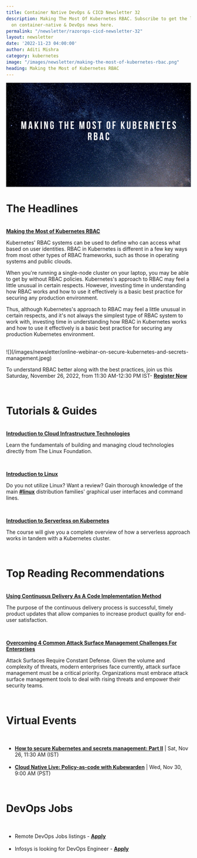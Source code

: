 ```yaml
---
title: Container Native DevOps & CICD Newsletter 32
description: Making The Most Of Kubernetes RBAC. Subscribe to get the latest updates
  on container-native & DevOps news here.
permalink: "/newsletter/razorops-cicd-newsletter-32"
layout: newsletter
date: '2022-11-23 04:00:00'
author: Aditi Mishra
category: kubernetes
image: "/images/newsletter/making-the-most-of-kubernetes-rbac.png"
heading: Making the Most of Kubernetes RBAC
---
```


![](/images/newsletter/making-the-most-of-kubernetes-rbac.png)
<br>

# The Headlines

<br>
<a href="https://bit.ly/3AFSq5L" target="_blank"><b>Making the Most of Kubernetes RBAC</b></a>

Kubernetes' RBAC systems can be used to define who can access what based on user identities. RBAC in Kubernetes is different in a few key ways from most other types of RBAC frameworks, such as those in operating systems and public clouds.

When you're running a single-node cluster on your laptop, you may be able to get by without RBAC policies. Kubernetes's approach to RBAC may feel a little unusual in certain respects. However, investing time in understanding how RBAC works and how to use it effectively is a basic best practice for securing any production environment.

Thus, although Kubernetes's approach to RBAC may feel a little unusual in certain respects, and it's not always the simplest type of RBAC system to work with, investing time in understanding how RBAC in Kubernetes works and how to use it effectively is a basic best practice for securing any production Kubernetes environment.

<br>
![](/images/newsletter/online-webinar-on-secure-kubernetes-and-secrets-management.jpeg)
<br>

To understand RBAC better along with the best practices, join us this Saturday, November 26, 2022, from 11:30 AM-12:30 PM IST- <a href="https://bit.ly/3AFSq5L" target="_blank"><b>Register Now</b></a> 

<br>

# Tutorials & Guides

<br>
<a href="https://www.edx.org/course/introduction-to-cloud-infrastructure-technologies" target="_blank"><b>Introduction to Cloud Infrastructure Technologies</b></a>

Learn the fundamentals of building and managing cloud technologies directly from The Linux Foundation.

<br>

<a href="http://introduction%20to%20linux/" target="_blank"><b>Introduction to Linux</b></a>

Do you not utilize Linux? Want a review? Gain thorough knowledge of the main <a href="https://www.linkedin.com/feed/hashtag/linux?lipi=urn%3Ali%3Apage%3Ad_flagship3_pulse_read%3BsZtC%2FBotQvKhaKYqmOewuw%3D%3D" target="_blank"><b>#linux</b></a> distribution families' graphical user interfaces and command lines.

<br>

<a href="https://www.cncf.io/certification/training/#serverless" target="_blank"><b>Introduction to Serverless on Kubernetes</b></a>

The course will give you a complete overview of how a serverless approach works in tandem with a Kubernetes cluster.  

<br>

# Top Reading Recommendations

<br>
<a href="https://www.forbes.com/sites/forbestechcouncil/2022/11/21/using-continuous-delivery-as-a-code-implementation-method/?sh=1470821f45ec" target="_blank"><b>Using Continuous Delivery As A Code Implementation Method</b></a>

The purpose of the continuous delivery process is successful, timely product updates that allow companies to increase product quality for end-user satisfaction.

<br>

<a href="https://techbullion.com/overcoming-4-common-attack-surface-management-challenges-for-enterprises/" target="_blank"><b>Overcoming 4 Common Attack Surface Management Challenges For Enterprises</b></a>

Attack Surfaces Require Constant Defense. Given the volume and complexity of threats, modern enterprises face currently, attack surface management must be a critical priority. Organizations must embrace attack surface management tools to deal with rising threats and empower their security teams.

<br>


# Virtual Events

<br>

<ul>
	<li>
		<a href="https://bit.ly/3AFSq5L" target="_blank"><b>How to secure Kubernetes and secrets management: Part II</b></a> | Sat,  Nov 26, 11:30 AM (IST)
	</li>
<br>
	<li>
			<a href="https://community.cncf.io/events/details/cncf-cncf-online-programs-presents-cloud-native-live-policy-as-code-with-kubewarden/" target="_blank"><b>Cloud Native Live: Policy-as-code with Kubewarden</b></a> | Wed, Nov 30, 9:00 AM (PST)
	</li>
</ul>

<br>
	

# DevOps Jobs
<br>

<ul>
<li>
Remote DevOps Jobs listings - <a href="https://www.linkedin.com/jobs/search/?currentJobId=3333510373&distance=25&f_WT=2%2C3&geoId=102713980&keywords=devops%20engineer&lipi=urn%3Ali%3Apage%3Ad_flagship3_pulse_read%3BsZtC%2FBotQvKhaKYqmOewuw%3D%3D" target="_blank"><b>Apply</b></a> 
	</li>
<br>	
	<li>
	Infosys is looking for DevOps Engineer - <a href="https://www.linkedin.com/jobs/search/?currentJobId=3354225703&distance=25&f_WT=3&geoId=102713980&keywords=devops&lipi=urn%3Ali%3Apage%3Ad_flagship3_pulse_read%3BsZtC%2FBotQvKhaKYqmOewuw%3D%3D" target="_blank"><b>Apply</b></a> 
	</li>
	</ul>
